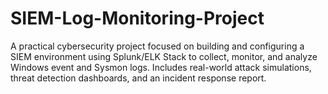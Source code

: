 # SIEM-Log-Monitoring-Project
A practical cybersecurity project focused on building and configuring a SIEM environment using Splunk/ELK Stack to collect, monitor, and analyze Windows event and Sysmon logs. Includes real-world attack simulations, threat detection dashboards, and an incident response report.
